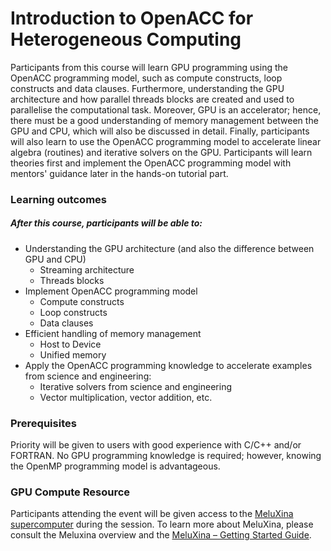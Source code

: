 # Introduction to OpenACC for Heterogeneous Computing 

Participants from this course will learn GPU programming using the OpenACC programming model,
such as compute constructs, loop constructs and data clauses.
Furthermore, understanding the GPU architecture and how parallel threads blocks are created and used to parallelise the computational task.
Moreover, GPU is an accelerator; hence, there must be a good understanding of memory management between the GPU and CPU, which will also be discussed in detail.
Finally, participants will also learn to use the OpenACC programming model to accelerate linear algebra (routines) and iterative solvers on the GPU.
Participants will learn theories first and implement the OpenACC programming model with mentors' guidance later in the hands-on tutorial part.

### Learning outcomes 
##### After this course, participants will be able to: 
 - Understanding the GPU architecture (and also the difference between GPU and CPU)
    - Streaming architecture 
    - Threads blocks 
- Implement OpenACC programming model  
    - Compute constructs  
    - Loop constructs 
    - Data clauses
- Efficient handling of memory management  
    - Host to Device 
    - Unified memory 
- Apply the OpenACC programming knowledge to accelerate examples from science and engineering: 
    - Iterative solvers from science and engineering  
    - Vector multiplication, vector addition, etc.

### Prerequisites 
Priority will be given to users with good experience with C/C++ and/or FORTRAN.
No GPU programming knowledge is required; however, knowing the OpenMP programming model is advantageous. 

### GPU Compute Resource
Participants attending the event will be given access to the [MeluXina supercomputer](https://luxprovide.lu/) during the session.
To learn more about MeluXina, please consult the Meluxina overview and the [MeluXina – Getting Started Guide](https://docs.lxp.lu/).
